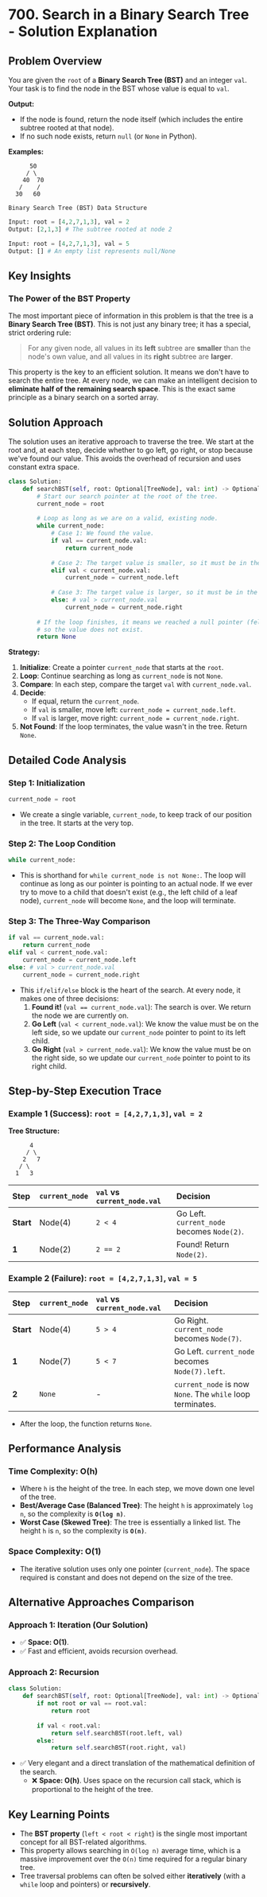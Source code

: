 # 700\. Search in a Binary Search Tree - Solution Explanation

## Problem Overview

You are given the `root` of a **Binary Search Tree (BST)** and an integer `val`. Your task is to find the node in the BST whose value is equal to `val`.

**Output:**

  - If the node is found, return the node itself (which includes the entire subtree rooted at that node).
  - If no such node exists, return `null` (or `None` in Python).

**Examples:**
```
      50
     / \
    40  70
   /    / 
  30   60

Binary Search Tree (BST) Data Structure
```

```python
Input: root = [4,2,7,1,3], val = 2
Output: [2,1,3] # The subtree rooted at node 2

Input: root = [4,2,7,1,3], val = 5
Output: [] # An empty list represents null/None
```

## Key Insights

### The Power of the BST Property

The most important piece of information in this problem is that the tree is a **Binary Search Tree (BST)**. This is not just any binary tree; it has a special, strict ordering rule:

> For any given node, all values in its **left** subtree are **smaller** than the node's own value, and all values in its **right** subtree are **larger**.

This property is the key to an efficient solution. It means we don't have to search the entire tree. At every node, we can make an intelligent decision to **eliminate half of the remaining search space**. This is the exact same principle as a binary search on a sorted array.

## Solution Approach

The solution uses an iterative approach to traverse the tree. We start at the root and, at each step, decide whether to go left, go right, or stop because we've found our value. This avoids the overhead of recursion and uses constant extra space.

```python
class Solution:
    def searchBST(self, root: Optional[TreeNode], val: int) -> Optional[TreeNode]:
        # Start our search pointer at the root of the tree.
        current_node = root
        
        # Loop as long as we are on a valid, existing node.
        while current_node:
            # Case 1: We found the value.
            if val == current_node.val:
                return current_node
            
            # Case 2: The target value is smaller, so it must be in the left subtree.
            elif val < current_node.val:
                current_node = current_node.left
            
            # Case 3: The target value is larger, so it must be in the right subtree.
            else: # val > current_node.val
                current_node = current_node.right
                
        # If the loop finishes, it means we reached a null pointer (fell off the tree),
        # so the value does not exist.
        return None
```

**Strategy:**

1.  **Initialize**: Create a pointer `current_node` that starts at the `root`.
2.  **Loop**: Continue searching as long as `current_node` is not `None`.
3.  **Compare**: In each step, compare the target `val` with `current_node.val`.
4.  **Decide**:
      - If equal, return the `current_node`.
      - If `val` is smaller, move left: `current_node = current_node.left`.
      - If `val` is larger, move right: `current_node = current_node.right`.
5.  **Not Found**: If the loop terminates, the value wasn't in the tree. Return `None`.

## Detailed Code Analysis

### Step 1: Initialization

```python
current_node = root
```

- We create a single variable, `current_node`, to keep track of our position in the tree. It starts at the very top.

### Step 2: The Loop Condition

```python
while current_node:
```

- This is shorthand for `while current_node is not None:`. The loop will continue as long as our pointer is pointing to an actual node. If we ever try to move to a child that doesn't exist (e.g., the left child of a leaf node), `current_node` will become `None`, and the loop will terminate.

### Step 3: The Three-Way Comparison

```python
if val == current_node.val:
    return current_node
elif val < current_node.val:
    current_node = current_node.left
else: # val > current_node.val
    current_node = current_node.right
```

- This `if/elif/else` block is the heart of the search. At every node, it makes one of three decisions:
    1.  **Found it\!** (`val == current_node.val`): The search is over. We return the node we are currently on.
    2.  **Go Left** (`val < current_node.val`): We know the value must be on the left side, so we update our `current_node` pointer to point to its left child.
    3.  **Go Right** (`val > current_node.val`): We know the value must be on the right side, so we update our `current_node` pointer to point to its right child.

## Step-by-Step Execution Trace

### Example 1 (Success): `root = [4,2,7,1,3]`, `val = 2`

**Tree Structure:**

```
      4
     / \
    2   7
   / \
  1   3
```

| Step | `current_node` | `val` vs `current_node.val` | Decision |
| :--- | :--- | :--- | :--- |
| **Start** | Node(4) | `2 < 4` | Go Left. `current_node` becomes `Node(2)`. |
| **1** | Node(2) | `2 == 2` | Found\! Return `Node(2)`. |

### Example 2 (Failure): `root = [4,2,7,1,3]`, `val = 5`

| Step | `current_node` | `val` vs `current_node.val` | Decision |
| :--- | :--- | :--- | :--- |
| **Start** | Node(4) | `5 > 4` | Go Right. `current_node` becomes `Node(7)`. |
| **1** | Node(7) | `5 < 7` | Go Left. `current_node` becomes `Node(7).left`. |
| **2** | `None` | - | `current_node` is now `None`. The `while` loop terminates. |

  - After the loop, the function returns `None`.

## Performance Analysis

### Time Complexity: O(h)

  - Where `h` is the height of the tree. In each step, we move down one level of the tree.
  - **Best/Average Case (Balanced Tree)**: The height `h` is approximately `log n`, so the complexity is **`O(log n)`**.
  - **Worst Case (Skewed Tree)**: The tree is essentially a linked list. The height `h` is `n`, so the complexity is **`O(n)`**.

### Space Complexity: O(1)

  - The iterative solution uses only one pointer (`current_node`). The space required is constant and does not depend on the size of the tree.

## Alternative Approaches Comparison

### Approach 1: Iteration (Our Solution)

  - ✅ **Space: O(1)**.
  - ✅ Fast and efficient, avoids recursion overhead.

### Approach 2: Recursion

```python
class Solution:
    def searchBST(self, root: Optional[TreeNode], val: int) -> Optional[TreeNode]:
        if not root or val == root.val:
            return root
        
        if val < root.val:
            return self.searchBST(root.left, val)
        else:
            return self.searchBST(root.right, val)
```

- ✅ Very elegant and a direct translation of the mathematical definition of the search.
  - ❌ **Space: O(h)**. Uses space on the recursion call stack, which is proportional to the height of the tree.

## Key Learning Points

  - The **BST property** (`left < root < right`) is the single most important concept for all BST-related algorithms.
  - This property allows searching in `O(log n)` average time, which is a massive improvement over the `O(n)` time required for a regular binary tree.
  - Tree traversal problems can often be solved either **iteratively** (with a `while` loop and pointers) or **recursively**.